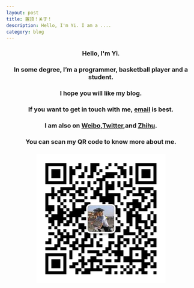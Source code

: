 ```yaml
---
layout: post
title: 置顶！关于！
description: Hello, I'm Yi. I am a .... 
category: blog
---
```

<center>
<b>
<H3>Hello, I'm Yi.<H3>
</b>
</center>
<center>
<b>
<H3>In some degree, I’m a programmer, basketball player and a student.<H3>
</b>
</center>
<center>
<b>
<H3>I hope you will like my blog.<H3>
</b>
</center>
<center>
<b>
<H3>If you want to get in touch with me, <a class="email" href="mailto:yijia2413@gmail.com">email</a> is best.<H3>
</b>
</center>

<center>
<b>
<H3>I am also on <a href = "http://weibo.com/u/2112036430">Weibo</a>,<a href = "https://twitter.com/xixi003">Twitter</a>,and <a href = "http://www.zhihu.com/people/yi-jia">Zhihu</a>.<H3>
</b>
</center>
<center>
<b>
<H3>You can scan my QR code to know more about me.<H3>
</b>
</center>
<center>
<img src=/images/about/qrcode.jpg>
</center>